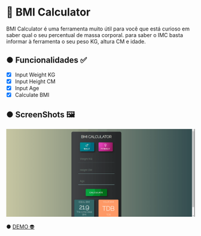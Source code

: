 # 💪 BMI Calculator
<p> BMI Calculator é uma ferramenta muito útil para você que está curioso em saber qual o seu percentual de massa corporal.
    para saber o IMC basta informar à ferramenta o seu peso KG, altura CM e idade.</p>

## ● Funcionalidades ✅
- [x] Input Weight KG
- [x] Input Height CM
- [x] Input Age
- [x] Calculate BMI

## ● ScreenShots 🖼️
<img src="./Assets/animação.gif">

● <a href='https://andersonbones.github.io/BMI-Calculator/'>DEMO 👽</a>
